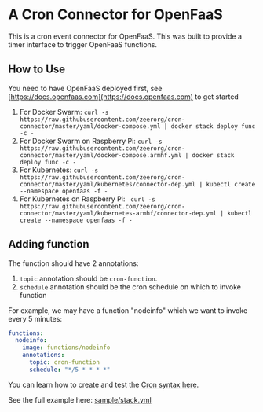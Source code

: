 # A Cron Connector for OpenFaaS

This is a cron event connector for OpenFaaS. This was built to provide a timer interface to trigger OpenFaaS functions.

## How to Use

You need to have OpenFaaS deployed first, see [https://docs.openfaas.com](https://docs.openfaas.com) to get started

1. For Docker Swarm: `curl -s https://raw.githubusercontent.com/zeerorg/cron-connector/master/yaml/docker-compose.yml | docker stack deploy func -c -`
2. For Docker Swarm on Raspberry Pi: `curl -s https://raw.githubusercontent.com/zeerorg/cron-connector/master/yaml/docker-compose.armhf.yml | docker stack deploy func -c -`
3. For Kubernetes: `curl -s https://raw.githubusercontent.com/zeerorg/cron-connector/master/yaml/kubernetes/connector-dep.yml | kubectl create --namespace openfaas -f -`
4. For Kubernetes on Raspberry Pi: ` curl -s https://raw.githubusercontent.com/zeerorg/cron-connector/master/yaml/kubernetes-armhf/connector-dep.yml | kubectl create --namespace openfaas -f -`

## Adding function

The function should have 2 annotations:

1. `topic` annotation should be `cron-function`.
2. `schedule` annotation should be the cron schedule on which to invoke function

For example, we may have a function "nodeinfo" which we want to invoke every 5 minutes:

```yaml
functions:
  nodeinfo:
    image: functions/nodeinfo
    annotations:
      topic: cron-function
      schedule: "*/5 * * * *"
```

You can learn how to create and test the [Cron syntax here](https://crontab.guru/every-5-minutes).

See the full example here: [sample/stack.yml](sample/stack.yml)
